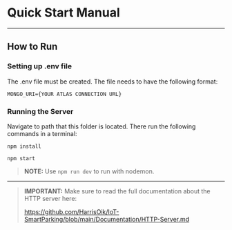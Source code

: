 # Quick Start Manual

---

## How to Run
### Setting up .env file
The .env file must be created. The file needs to have the following format:

```MONGO_URI={YOUR ATLAS CONNECTION URL}```

### Running the Server
Navigate to path that this folder is located. There run the following commands in a terminal:

```npm install```

```npm start```

> **NOTE:** Use ```npm run dev``` to run with nodemon.

---

> **IMPORTANT:** Make sure to read the full documentation about the HTTP server here: 
> 
> https://github.com/HarrisOik/IoT-SmartParking/blob/main/Documentation/HTTP-Server.md
